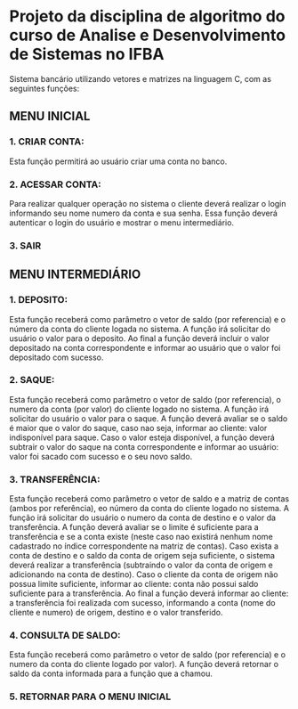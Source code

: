# **Projeto da disciplina de algoritmo do curso de Analise e Desenvolvimento de Sistemas no IFBA**

Sistema bancário utilizando vetores e matrizes na linguagem C, com as seguintes funções:

## **MENU INICIAL**

### **1. CRIAR CONTA:**
Esta função permitirá ao usuário criar uma conta no banco.

### **2. ACESSAR CONTA:**
Para realizar qualquer operação no sistema o cliente deverá realizar o login informando seu nome numero da conta e sua senha. Essa função deverá autenticar o login do usuário e mostrar o menu intermediário.

### **3. SAIR**

## **MENU INTERMEDIÁRIO**

### **1. DEPOSITO:**
Esta função receberá como parâmetro o vetor de saldo (por referencia) e o número da conta do cliente logada no sistema. A função irá solicitar do usuário o valor para o deposito. Ao final a função deverá incluir o valor depositado na conta correspondente e informar ao usuário que o valor foi depositado com sucesso.

### **2. SAQUE:**
Esta função receberá como parâmetro o vetor de saldo (por referencia), o numero da conta (por valor) do cliente logado no sistema. A função irá solicitar do usuário o valor para o saque. A função deverá avaliar se o saldo é maior que o valor do saque, caso nao seja, informar ao cliente: valor indisponível para saque. Caso o valor esteja disponível, a função deverá subtrair o valor do saque na conta correspondente e informar ao usuário: valor foi sacado com sucesso e o seu novo saldo.

### **3. TRANSFERÊNCIA:**
Esta função receberá como parâmetro o vetor de saldo e a matriz de contas (ambos por referência), eo número da conta do cliente logado no sistema. A função irá solicitar do usuário o numero da conta de destino e o valor da transferência. A função deverá avaliar se o limite é suficiente para a transferência e se a conta existe (neste caso nao existirá nenhum nome cadastrado no índice correspondente na matriz de contas). Caso exista a conta de destino e o saldo da conta de origem seja suficiente, o sistema deverá realizar a transferência (subtraindo o valor da conta de origem e adicionando na conta de destino). Caso o cliente da conta de origem não possua limite suficiente, informar ao cliente: conta não possui saldo suficiente para a transferência. Ao final a função deverá informar ao cliente: a transferência foi realizada com sucesso, informando a conta (nome do cliente e numero) de origem, destino e o valor transferido.

### **4. CONSULTA DE SALDO:**
Esta função receberá como parâmetro o vetor de saldo (por referencia) e o numero da conta do cliente
logado por valor). A função deverá retornar o saldo da conta informada para a função que a chamou.

### **5. RETORNAR PARA O MENU INICIAL**
